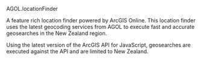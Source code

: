 AGOL.locationFinder

A feature rich location finder powered by ArcGIS Online. This location finder uses the latest geocoding services
from AGOL to execute fast and accurate geosearches in the New Zealand region.

Using the latest version of the ArcGIS API for JavaScript, geosearches are executed against the API and are limited 
to New Zealand.

